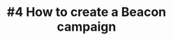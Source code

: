 ---
layout: video
title: "#4 How to create a Beacon campaign"
previewImage: /images/videos/video04-how-to-create-a-beacon-campaign.png
description: "This tutorial shows you how to manage the campaigns you want to deliver through your Beacons, using the Sensorberg Beacon Management Platform: scheduling the campaigns, designing their contents, and associating them to the Beacons that will deliver them."

video_url: "https://www.youtube.com/embed/DqJdrziaQxE?rel=0&amp;showinfo=0"
length : "3:16"
category: gettingStarted

see_also_text: "#5 How to test you Beacon-based campaigns"
see_also_image_path: "/images/videos/video05-how-to-test-your-beacon-based-campaigns.png"
see_also_link: "/videos/05-How-to-test-your-beacon-based-campaigns/"

---